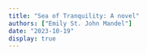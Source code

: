 ```yaml
---
title: "Sea of Tranquility: A novel"
authors: ["Emily St. John Mandel"]
date: "2023-10-19"
display: true
---
```


<!-- Your comments or review here -->
